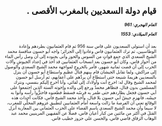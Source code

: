 <h1 dir="rtl">قيام دولة السعديين بالمغرب الأقصى .</h1>

<h5 dir="rtl">العام الهجري:  961

العام الميلادي: 1553

</h5>

<p dir="rtl">بعد أن استولى السعديون على فاس سنة 956 ثم قام العثمانيون بطردهم وإعادة الوطاسيين، ثم ترك العثمانيون فاس وعادوا إلى الجزائر؛ واجه أبو حسون منافسةَ محمد الشيخ السعدي الذي جمع قواتٍ من السوس والحوز وأتى بجنوده إلى أن وصل رأس الماء من أحواز فاس، وكان أبو حسون بعد انسحاب العثمانيين قد أخذ في إعداد الجيوشِ وآلات الحرب إلى أن قضت ثمانية شهور، فأمر بالخروج لمواجهة محمد الشيخ السعدي والوصول إلى مراكش، ولما تقابل الجيشان قام بينهم قتالٌ عظيم واستطاع أبو حسون أن ينزل بالسعديين هزيمةً شنيعة حتى استطاع أن يردَّهم على أعقابهم، ثم أرسل أبو حسون لمحمد الشيخ وقال له: اخرج أنت وأولادك إلى لقائي، وأنا أخرج إليكم بنفسي، ونترك المسلمين بدون قتال، فتظاهر محمدٌ ورجع إلى والده وإخوته الستة الذين اجتمعوا على أبي حسون فجعل يطاردهم حتى طمر به فرسُه فسقط فطعنوه فاحتزُّوا رأسه وأتوا به جيشَه، فانهزم جيشُ أبي حسون بلا قتال، وأخذ محمد الشيخ فاس، فكانت أحداث هذه الوقائع تعني أن الفرصةَ ما زالت واسعة أمام العثمانيين لتطبيقِ غزوهم المحلِّي للمغرب، لا سيما وأن محمد الشيخ السعدي باسمِ القضاء على الحزب العثماني بين المغاربة أنزل القتلَ في أكثر من مائتين من كبار أعيان فاس، فضلًا عن الفقيهين المرينيين محمد عبد الوهاب الزقاق قاضي فاس، والحسن علي حزوز خطيب فاس.</p></br>
